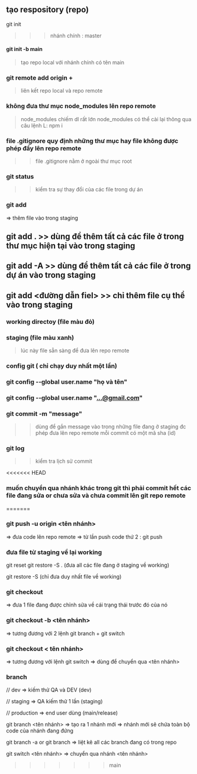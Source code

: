 ## tạo respository (repo)

git init

> > > nhánh chính : master

#### git init -b main

> tạo repo local với nhánh chính có tên main

### git remote add origin + <url repo>

> liên kết repo local và repo remote

### không đưa thư mục node_modules lên repo remote

> node_modules chiếm dl rất lớn
> node_modules có thể cài lại thông qua câu lệnh L: npm i

### file .gitignore quy định những thư mục hay file không được phép đẩy lên repo remote

> > file .gitignore nằm ở ngoài thư mục root

### git status

> > kiểm tra sự thay đổi của các file trong dự án

### git add

=> thêm file vào trong staging

## git add . >> dùng để thêm tất cả các file ở trong thư mục hiện tại vào trong staging

## git add -A >> dùng để thêm tất cả các file ở trong dự án vào trong staging

## git add <đường dẫn fiel> >> chỉ thêm file cụ thể vào trong staging

### working directoy (file màu đỏ)

### staging (file màu xanh)

> lúc này file sẵn sàng để đưa lên repo remote

### config git ( chỉ chạy duy nhất một lần)

### git config --global user.name "họ và tên"

### git config --global user.name "...@gmail.com"

### git commit -m "message"

> > dùng để gắn message vào trong những file đang ở staging đc phép đưa lên repo remote
> > mỗi commit có một mã sha (id)

### git log

> > kiểm tra lịch sử commit

<<<<<<< HEAD
### muốn chuyển qua nhánh khác trong git thì phải commit hết các file đang sửa or chưa sửa và chưa commit lên git repo remote
=======
### git push -u origin <tên nhánh>

=> đưa code lên repo remote
=> từ lần push code thứ 2 : git push

### đưa file từ staging về lại working

git reset
git restore -S . (đưa all các file đang ở staging về working)

git restore -S <url file> (chỉ đưa duy nhất file về working)

### git checkout <url file>

=> đưa 1 file đang được chỉnh sửa về cái trạng thái trước đó của nó

### git checkout -b <tên nhánh>

=> tương đương với 2 lệnh git branch + git switch

### git checkout < tên nhánh>

=> tương đương với lệnh git switch
=> dùng để chuyển qua <tên nhánh>

### branch

// dev => kiếm thử QA và DEV (dev)

// staging => QA kiếm thử 1 lần (staging)

// production => end user dùng (main/release)

git branch <tên nhánh>
=> tạo ra 1 nhánh mới
=> nhánh mới sẽ chứa toàn bộ code của nhánh đang đứng

git branch -a or git branch
=> liệt kê all các branch đang có trong repo

git switch <tên nhánh>
=> chuyển qua nhánh <tên nhánh>
>>>>>>> main
